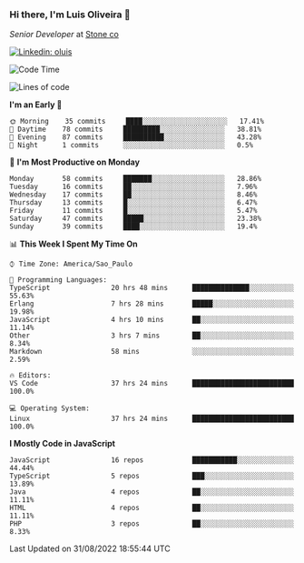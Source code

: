 ### Hi there, I'm Luis Oliveira 👋
*Senior Developer* at [Stone co](https://www.stone.com.br)  

[![Linkedin: oluis](https://img.shields.io/badge/-ooluis-blue?style=flat-square&logo=Linkedin&logoColor=white&link=https://www.linkedin.com/in/ooluis)](https://www.linkedin.com/in/ooluis/)

<!--START_SECTION:waka-->
![Code Time](http://img.shields.io/badge/Code%20Time-2%2C332%20hrs%206%20mins-blue)

![Lines of code](https://img.shields.io/badge/From%20Hello%20World%20I%27ve%20Written-240%20Thousand%20lines%20of%20code-blue)

**I'm an Early 🐤** 

```text
🌞 Morning    35 commits     ████░░░░░░░░░░░░░░░░░░░░░   17.41% 
🌆 Daytime    78 commits     █████████░░░░░░░░░░░░░░░░   38.81% 
🌃 Evening    87 commits     ██████████░░░░░░░░░░░░░░░   43.28% 
🌙 Night      1 commits      ░░░░░░░░░░░░░░░░░░░░░░░░░   0.5%

```
📅 **I'm Most Productive on Monday** 

```text
Monday       58 commits     ███████░░░░░░░░░░░░░░░░░░   28.86% 
Tuesday      16 commits     ██░░░░░░░░░░░░░░░░░░░░░░░   7.96% 
Wednesday    17 commits     ██░░░░░░░░░░░░░░░░░░░░░░░   8.46% 
Thursday     13 commits     █░░░░░░░░░░░░░░░░░░░░░░░░   6.47% 
Friday       11 commits     █░░░░░░░░░░░░░░░░░░░░░░░░   5.47% 
Saturday     47 commits     █████░░░░░░░░░░░░░░░░░░░░   23.38% 
Sunday       39 commits     ████░░░░░░░░░░░░░░░░░░░░░   19.4%

```


📊 **This Week I Spent My Time On** 

```text
⌚︎ Time Zone: America/Sao_Paulo

💬 Programming Languages: 
TypeScript               20 hrs 48 mins      ██████████████░░░░░░░░░░░   55.63% 
Erlang                   7 hrs 28 mins       █████░░░░░░░░░░░░░░░░░░░░   19.98% 
JavaScript               4 hrs 10 mins       ██░░░░░░░░░░░░░░░░░░░░░░░   11.14% 
Other                    3 hrs 7 mins        ██░░░░░░░░░░░░░░░░░░░░░░░   8.34% 
Markdown                 58 mins             ░░░░░░░░░░░░░░░░░░░░░░░░░   2.59%

🔥 Editors: 
VS Code                  37 hrs 24 mins      █████████████████████████   100.0%

💻 Operating System: 
Linux                    37 hrs 24 mins      █████████████████████████   100.0%

```

**I Mostly Code in JavaScript** 

```text
JavaScript               16 repos            ███████████░░░░░░░░░░░░░░   44.44% 
TypeScript               5 repos             ███░░░░░░░░░░░░░░░░░░░░░░   13.89% 
Java                     4 repos             ██░░░░░░░░░░░░░░░░░░░░░░░   11.11% 
HTML                     4 repos             ██░░░░░░░░░░░░░░░░░░░░░░░   11.11% 
PHP                      3 repos             ██░░░░░░░░░░░░░░░░░░░░░░░   8.33%

```



 Last Updated on 31/08/2022 18:55:44 UTC
<!--END_SECTION:waka-->
